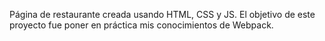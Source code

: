 Página de restaurante creada usando HTML, CSS y JS.
El objetivo de este proyecto fue poner en práctica mis conocimientos de Webpack.
